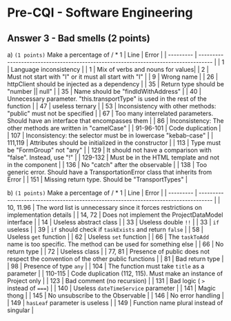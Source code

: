# Pre-CQI - Software Engineering

## Answer 3 - Bad smells (2 points)
a) `(1 points)` Make a percentage of <correct answer>/<Total answer> * 1
| Line      | Error                                                                               |
| --------- | ----------------------------------------------------------------------------------- |
| 1         | Language inconsistency                                                              |
| 1         | Mix of verbs and nouns for values ​​                                                |
| 2         | Must not start with "I" or it must all start with "I"                               |
| 9         | Wrong name                                                                          |
| 26        | httpClient should be injected as a dependency                                       |
| 35        | Return type should be "number \|\| null"                                            |
| 35        | Name should be "findIdWithAddress"                                                  |
| 40        | Unnecessary parameter. "this.transportType" is used in the rest of the function     |
| 47        | useless ternary                                                                     |
| 53        | Inconsistency with other methods: "public" must not be specified                    |
| 67        | Too many interrelated parameters. Should have an interface that encompasses them    |
| 86        | Inconsistency: The other methods are written in "camelCase"                         |
| 91-96-101 | Code duplication                                                                    |
| 107       | Inconsistency: the selector must be in lowercase "kebab-case"                       |
| 111,119   | Attributes should be initialized in the constructor                                 |
| 113       | Type must be "FormGroup" not "any"                                                  |
| 129       | It should not have a comparison with "false". Instead, use "!"                      |
| 129-132   | Must be in the HTML template and not in the component                               |
| 136       | No "catch" after the observable                                                     |
| 138       | Too generic error. Should have a TransportationError class that inherits from Error |
| 151       | Missing return type. Should be "TransportTypes"                                     |

b) `(1 points)` Make a percentage of <correct answer>/<total answer> * 1
| Line      | Error                                                                               |
| --------- | ----------------------------------------------------------------------------------- |
| 10, 11.96 | The word list is unnecessary since it forces restrictions on implementation details |
| 14, 72    | Does not implement the ProjectDataModel interface                                   |
| 14        | Useless abstract class                                                              |
| 33        | Useless double `!!`                                                                 |
| 33        | `if` useless                                                                        |
| 39        | `if` should check if `taskExists` and return `false`                                |
| 58        | Useless `get` function                                                              |
| 62        | Useless `set` function                                                              |
| 66        | The `taskToAdd` name is too specific. The method can be used for something else     |
| 66        | No return type                                                                      |
| 72        | Useless class                                                                       |
| 77, 81    | Presence of public does not respect the convention of the other public functions    |
| 81        | Bad return type                                                                     |
| 98        | Presence of type `any`                                                              |
| 104       | The function must take `title` as a parameter                                       |
| 110-115   | Code duplication (112, 115). Must make an instance of Project only                  |
| 123       | Bad comment (no recursion)                                                          |
| 131       | Bad logic ( `>` instead of `===`)                                                   |
| 140       | Useless `dateTimeService` parameter                                                 |
| 141       | Magic thong                                                                         |
| 145       | No unsubscribe to the Observable                                                    |
| 146       | No error handling                                                                   |
| 149       | `hasLeaf` parameter is useless                                                      |
| 149       | Function name plural instead of singular                                            |
